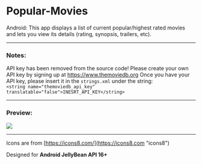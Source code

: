 # Popular-Movies
Android: This app displays a list of current popular/highest rated movies and lets you view its details (rating, synopsis, trailers, etc).
***

### Notes:
API key has been removed from the source code! Please create your own API key by signing up at https://www.themoviedb.org
Once you have your API key, please insert it in the `strings.xml` under the string: </br>
`<string name="themoviedb_api_key" translatable="false">INESRT_API_KEY</string>`

***

### Preview:

![](http://i.imgur.com/NqXV0tE.gif)

***

Icons are from [https://icons8.com/](https://icons8.com "icons8")

Designed for <b>Android JellyBean API 16+</b>
